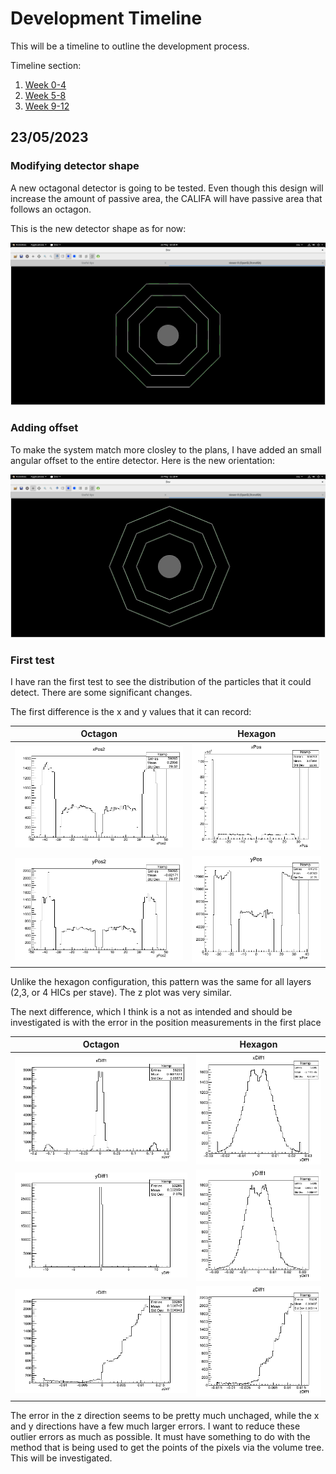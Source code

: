 # Development Timeline

This will be a timeline to outline the development process.

Timeline section:

1. [Week 0-4](./Week0-4.md)
2. [Week 5-8](./Week5-8.md)
3. [Week 9-12](./Week9-12.md)

## 23/05/2023

### Modifying detector shape

A new octagonal detector is going to be tested. Even though this design will increase the amount of passive area, the CALIFA will have passive area that follows an octagon.

This is the new detector shape as for now:

![octagon](screenshots/Octagon_mk1.png)

### Adding offset

To make the system match more closley to the plans, I have added an small angular offset to the entire detector. Here is the new orientation:

![octagon2](screenshots/Octagon_mk2.png)

### First test

I have ran the first test to see the distribution of the particles that it could detect. There are some significant changes. 

The first difference is the x and y values that it can record:

|Octagon|Hexagon|
|---|---|
|![oct-x](Results/StaveB_xPos_Oct.png)|![hex-x](Results/StaveB_xPos.png)|
|![oct-y](Results/StaveB_yPos_Oct.png)|![hrx-y](Results/StaveB_yPos.png)|

Unlike the hexagon configuration, this pattern was the same for all layers (2,3, or 4 HICs per stave). The z plot was very similar.

The next difference, which I think is a not as intended and should be investigated is with the error in the position measurements in the first place

|Octagon|Hexagon|
|---|---|
|![oct-x-diff](Results/AvgError_x_Oct.png)|![hex-x-diff](Results/AvgError_x.png)|
|![oct-y-diff](Results/AvgError_y_Oct.png)|![hex-y-diff](Results/AvgError_y.png)|
|![oct-z-diff](Results/AvgError_z_Oct.png)|![hex-y-diff](Results/AvgError_z.png)|

The error in the z direction seems to be pretty much unchaged, while the x and y directions have a few much larger errors. I want to reduce these outlier errors as much as possible. It must have something to do with the method that is being used to get the points of the pixels via the volume tree. This will be investigated.

